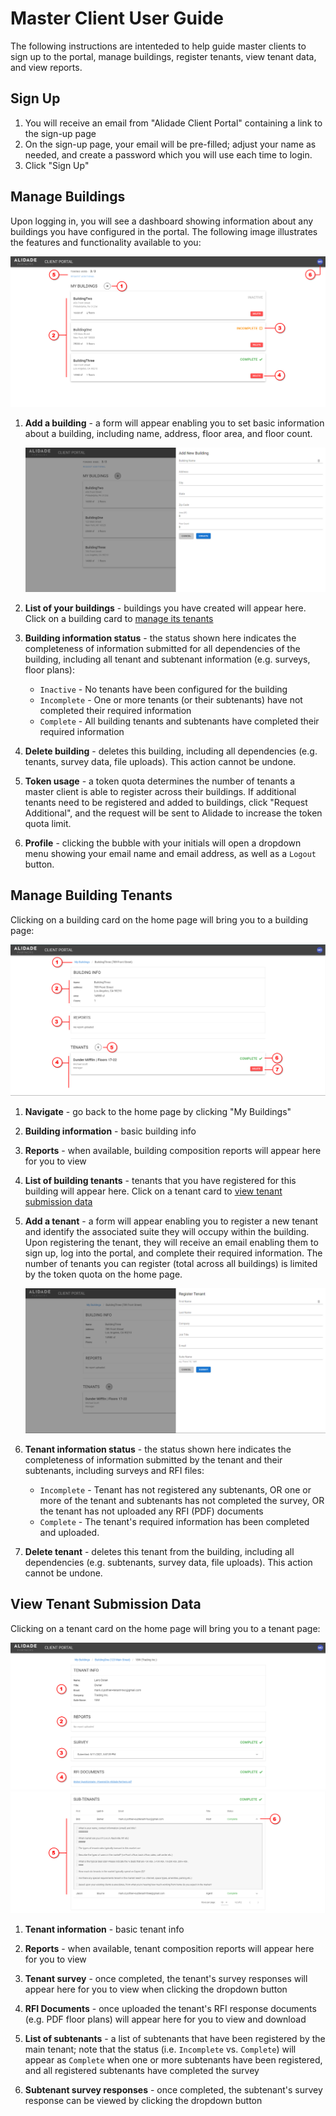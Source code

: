 # Master Client User Guide

The following instructions are intenteded to help guide master clients to sign up to the portal, manage buildings, register tenants, view tenant data, and view reports.

## Sign Up

1. You will receive an email from "Alidade Client Portal" containing a link to the sign-up page
2. On the sign-up page, your email will be pre-filled; adjust your name as needed, and create a password which you will use each time to login.
3. Click "Sign Up"

## Manage Buildings

Upon logging in, you will see a dashboard showing information about any buildings you have configured in the portal. The following image illustrates the features and functionality available to you:

![](images/masterclient-home.png)

1. **Add a building** - a form will appear enabling you to set basic information about a building, including name, address, floor area, and floor count.

    ![](images/masterclient-add-building.png)

2. **List of your buildings** - buildings you have created will appear here. Click on a building card to [manage its tenants](#manage-tenants)

3. **Building information status** - the status shown here indicates the completeness of information submitted for all dependencies of the building, including all tenant and subtenant information (e.g. surveys, floor plans):
    - `Inactive` - No tenants have been configured for the building
    - `Incomplete` - One or more tenants (or their subtenants) have not completed their required information
    - `Complete` - All building tenants and subtenants have completed their required information

4. **Delete building** - deletes this building, including all dependencies (e.g. tenants, survey data, file uploads). This action cannot be undone.

5. **Token usage** - a token quota determines the number of tenants a master client is able to register across their buildings. If additional tenants need to be registered and added to buildings, click "Request Additional", and the request will be sent to Alidade to increase the token quota limit.

6. **Profile** - clicking the bubble with your initials will open a dropdown menu showing your email name and email address, as well as a `Logout` button.

## Manage Building Tenants

Clicking on a building card on the home page will bring you to a building page:

![](images/masterclient-building-page.png)

1. **Navigate**  - go back to the home page by clicking "My Buildings"

2. **Building information** - basic building info

3. **Reports** - when available, building composition reports will appear here for you to view

4. **List of building tenants** - tenants that you have registered for this building will appear here. Click on a tenant card to [view tenant submission data](#view-tenant-submission-data)

5. **Add a tenant** - a form will appear enabling you to register a new tenant and identify the associated suite they will occupy within the building. Upon registering the tenant, they will receive an email enabling them to sign up, log into the portal, and complete their required information. The number of tenants you can register (total across all buildings) is limited by the token quota on the home page.

    ![](images/masterclient-add-tenant.png)

6. **Tenant information status** - the status shown here indicates the completeness of information submitted by the tenant and their subtenants, including surveys and RFI files:
    - `Incomplete` - Tenant has not registered any subtenants, OR one or more of the tenant and subtenants has not completed the survey, OR the tenant has not uploaded any RFI (PDF) documents
    - `Complete` - The tenant's required information has been completed and uploaded.

7. **Delete tenant** - deletes this tenant from the building, including all dependencies (e.g. subtenants, survey data, file uploads). This action cannot be undone.


## View Tenant Submission Data

Clicking on a tenant card on the home page will bring you to a tenant page:

![](images/masterclient-tenant-page1.png)
![](images/masterclient-tenant-page2.png)

1. **Tenant information** - basic tenant info

2. **Reports** - when available, tenant composition reports will appear here for you to view

3. **Tenant survey** - once completed, the tenant's survey responses will appear here for you to view when clicking the dropdown button

4. **RFI Documents** - once uploaded the tenant's RFI response documents (e.g. PDF floor plans) will appear here for you to view and download

5. **List of subtenants** - a list of subtenants that have been registered by the main tenant; note that the status (i.e. `Incomplete` vs. `Complete`) will appear as `Complete` when one or more subtenants have been registered, and all registered subtenants have completed the survey

6. **Subtenant survey responses** - once completed, the subtenant's survey response can be viewed by clicking the dropdown button